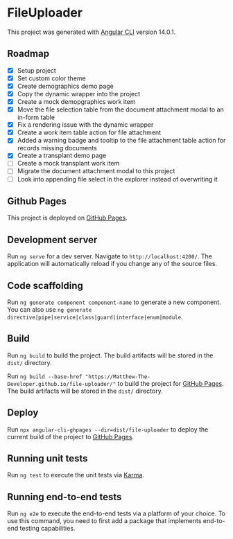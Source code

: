 # FileUploader

This project was generated with [Angular CLI](https://github.com/angular/angular-cli) version 14.0.1.

## Roadmap

- [x] Setup project
- [x] Set custom color theme
- [x] Create demographics demo page
- [x] Copy the dynamic wrapper into the project
- [x] Create a mock demopgraphics work item
- [x] Move the file selection table from the document attachment modal to an in-form table
- [x] Fix a rendering issue with the dynamic wrapper
- [x] Create a work item table action for file attachment
- [x] Added a warning badge and tooltip to the file attachment table action for records missing documents
- [x] Create a transplant demo page
- [ ] Create a mock transplant work item
- [ ] Migrate the document attachment modal to this project
- [ ] Look into appending file select in the explorer instead of overwriting it

## Github Pages

This project is deployed on [GitHub Pages](https://matthew-the-developer.github.io/file-uploader/).

## Development server

Run `ng serve` for a dev server. Navigate to `http://localhost:4200/`. The application will automatically reload if you change any of the source files.

## Code scaffolding

Run `ng generate component component-name` to generate a new component. You can also use `ng generate directive|pipe|service|class|guard|interface|enum|module`.

## Build

Run `ng build` to build the project. The build artifacts will be stored in the `dist/` directory.

Run `ng build --base-href "https://Matthew-The-Developer.github.io/file-uploader/"` to build the project for [GitHub Pages](https://matthew-the-developer.github.io/file-uploader/). The build artifacts will be stored in the `dist/` directory.

## Deploy

Run `npx angular-cli-ghpages --dir=dist/file-uploader` to deploy the current build of the project to [GitHub Pages](https://matthew-the-developer.github.io/file-selector/).

## Running unit tests

Run `ng test` to execute the unit tests via [Karma](https://karma-runner.github.io).

## Running end-to-end tests

Run `ng e2e` to execute the end-to-end tests via a platform of your choice. To use this command, you need to first add a package that implements end-to-end testing capabilities.
